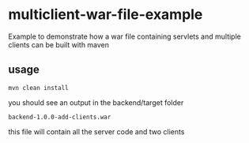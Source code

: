# multiclient-war-file-example
Example to demonstrate how a war file containing servlets and multiple clients can be built with maven

## usage

	mvn clean install
	
you should see an output in the backend/target folder

	backend-1.0.0-add-clients.war
	
this file will contain all the server code and two clients
